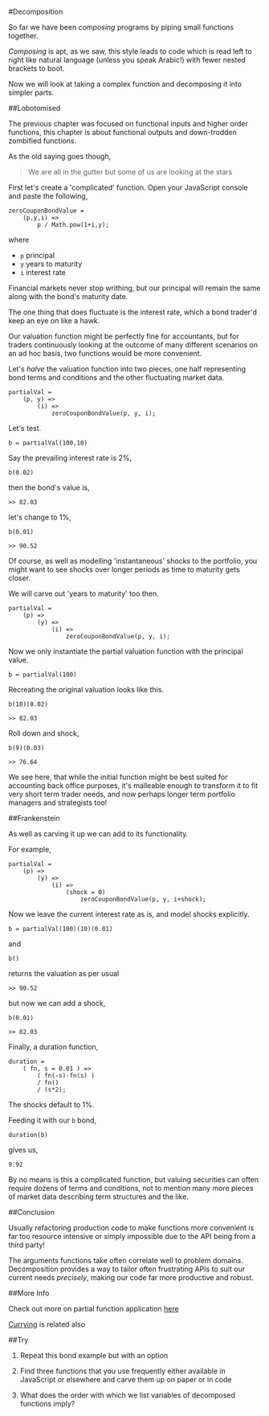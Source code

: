 #Decomposition

So far we have been *composing* programs by piping small functions together.

*Composing* is apt, as we saw, this style leads to code which is read left to right like natural language (unless you speak Arabic!) with fewer nested brackets to boot.

Now we will look at taking a complex function and decomposing it into simpler parts.

##Lobotomised

The previous chapter was focused on functional inputs and higher order functions, this chapter is about functional outputs and down-trodden zombified functions.

As the old saying goes though,

> We are all in the gutter but some of us are looking at the stars

First let's create a 'complicated' function. Open your JavaScript console and paste the following,

~~~~~~~~
zeroCouponBondValue =
    (p,y,i) =>
        p / Math.pow(1+i,y);
~~~~~~~~

where

- `p` principal
- `y` years to maturity
- `i` interest rate

Financial markets never stop writhing, but our principal will remain the same along with the bond's maturity date.

The one thing that does fluctuate is the interest rate, which a bond trader'd keep an eye on like a hawk.

Our valuation function might be perfectly fine for accountants, but for traders continuously looking at the outcome of many different scenarios on an ad hoc basis, two functions would be more convenient.

Let's *halve* the valuation function into two pieces, one half representing bond terms and conditions and the other fluctuating market data.

~~~~~~~~
partialVal =
    (p, y) =>
        (i) =>
            zeroCouponBondValue(p, y, i);
~~~~~~~~

Let's test.

`b = partialVal(100,10)`

Say the prevailing interest rate is 2%,

`b(0.02)`

then the bond's value is,

`>> 82.03`

let's change to 1%,

`b(0.01)`

`>> 90.52`

Of course, as well as modelling 'instantaneous' shocks to the portfolio, you might want to see shocks over longer periods as time to maturity gets closer.

We will carve out 'years to maturity' too then.

~~~~~~~~
partialVal =
    (p) =>
        (y) =>
            (i) =>
                zeroCouponBondValue(p, y, i);
~~~~~~~~

Now we only instantiate the partial valuation function with the principal value.

`b = partialVal(100)`

Recreating the original valuation looks like this.

`b(10)(0.02)`

`>> 82.03`

Roll down and shock,

`b(9)(0.03)`

`>> 76.64`

We see here, that while the initial function might be best suited for accounting back office purposes, it's malleable enough to transform it to fit very short term trader needs, and now perhaps longer term portfolio managers and strategists too!

##Frankenstein

As well as carving it up we can add to its functionality.

For example,

~~~~~~~~
partialVal =
    (p) =>
        (y) =>
            (i) =>
                (shock = 0)
                    zeroCouponBondValue(p, y, i+shock);
~~~~~~~~

Now we leave the current interest rate as is, and model shocks explicitly.

`b = partialVal(100)(10)(0.01)`

and

`b()`

returns the valuation as per usual

`>> 90.52`

but now we can add a shock,

`b(0.01)`

`>> 82.03`

Finally, a duration function,

~~~~~~~~
duration =
    ( fn, s = 0.01 ) =>
        ( fn(-s)-fn(s) )
        / fn()
        / (s*2);
~~~~~~~~

The shocks default to 1%.

Feeding it with our `b` bond,

`duration(b)`

gives us,

`9.92`

By no means is this a complicated function, but valuing securities can often require dozens of terms and conditions, not to mention many more pieces of market data describing term structures and the like.

##Conclusion

Usually refactoring production code to make functions more convenient is far too resource intensive or simply impossible due to the API being from a third party!

The arguments functions take often correlate well to problem domains. Decomposition provides  a way to tailor often frustrating APIs to suit our current needs *precisely*, making our code far more productive and robust.

##More Info

Check out more on partial function application [here](https://en.wikipedia.org/wiki/Partial_application)

[Currying](https://en.wikipedia.org/wiki/Currying) is related also

##Try

1) Repeat this bond example but with an option

2) Find three functions that you use frequently either available in JavaScript or elsewhere and carve them up on paper or in code

3) What does the order with which we list variables of decomposed functions imply?